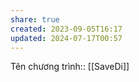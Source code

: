 ```yaml
---
share: true
created: 2023-09-05T16:17
updated: 2024-07-17T00:57
---
```

Tên chương trình:: [[SaveDi]]